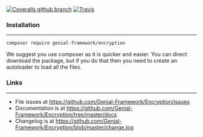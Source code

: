 [![Coveralls github branch](https://img.shields.io/coveralls/github/Genial-Framework/Encryption/master.svg?style=flat-square)](https://coveralls.io/github/Genial-Framework/Encryption?branch=master) [![Travis](https://img.shields.io/travis/Genial-Framework/Encryption.svg?style=flat-square)](https://travis-ci.org/Genial-Framework/Encryption)

### Installation

-------
```
composer require genial-framework/encryption
```

We suggest you use composer as it is quicker and easier. You can direct download the package, but if you do that then you need to create an autoloader to load all the files.

### Links

-------
- File issues at https://github.com/Genial-Framework/Encryption/issues
- Documentation is at https://github.com/Genial-Framework/Encryption/tree/master/docs
- Changelog is at https://github.com/Genial-Framework/Encryption/blob/master/change.log
